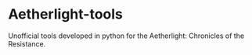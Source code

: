 # Aetherlight-tools
Unofficial tools developed in python for the Aetherlight: Chronicles of the Resistance.
